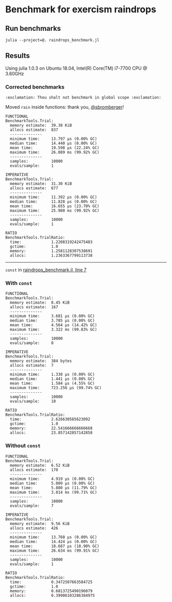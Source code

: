 
# Benchmark for exercism raindrops

## Run benchmarks

```
julia --project=@. raindrops_benchmark.jl
```

## Results

Using julia 1.0.3 on Ubuntu 18.04, Intel(R) Core(TM) i7-7700 CPU @ 3.60GHz

### Corrected benchmarks

```
:exclamation: Thou shalt not benchmark in global scope :exclamation:
```

Moved `rain` inside functions: thank you, [@sbromberger](https://github.com/leonistor/raindrops-benchmark/issues/1#issuecomment-459872527)!

```
FUNCTIONAL
BenchmarkTools.Trial:
  memory estimate:  39.38 KiB
  allocs estimate:  837
  --------------
  minimum time:     13.797 μs (0.00% GC)
  median time:      14.440 μs (0.00% GC)
  mean time:        19.598 μs (22.24% GC)
  maximum time:     26.089 ms (99.92% GC)
  --------------
  samples:          10000
  evals/sample:     1

IMPERATIVE
BenchmarkTools.Trial:
  memory estimate:  31.30 KiB
  allocs estimate:  677
  --------------
  minimum time:     11.392 μs (0.00% GC)
  median time:      11.828 μs (0.00% GC)
  mean time:        16.655 μs (23.70% GC)
  maximum time:     25.980 ms (99.92% GC)
  --------------
  samples:          10000
  evals/sample:     1

RATIO
BenchmarkTools.TrialRatio:
  time:             1.2208319242475483
  gctime:           1.0
  memory:           1.2581128307538691
  allocs:           1.2363367799113738
```

-----

`const` in [raindrops_benchmark.jl, line 7](raindrops_benchmark.jl#L7)

### With `const`

```
FUNCTIONAL
BenchmarkTools.Trial:
  memory estimate:  8.45 KiB
  allocs estimate:  167
  --------------
  minimum time:     3.681 μs (0.00% GC)
  median time:      3.785 μs (0.00% GC)
  mean time:        4.564 μs (14.42% GC)
  maximum time:     3.322 ms (99.83% GC)
  --------------
  samples:          10000
  evals/sample:     8

IMPERATIVE
BenchmarkTools.Trial:
  memory estimate:  384 bytes
  allocs estimate:  7
  --------------
  minimum time:     1.338 μs (0.00% GC)
  median time:      1.441 μs (0.00% GC)
  mean time:        1.584 μs (4.55% GC)
  maximum time:     723.256 μs (99.74% GC)
  --------------
  samples:          10000
  evals/sample:     10

RATIO
BenchmarkTools.TrialRatio:
  time:             2.626630585623092
  gctime:           1.0
  memory:           22.541666666666668
  allocs:           23.857142857142858
```

### Without `const`
```
FUNCTIONAL
BenchmarkTools.Trial:
  memory estimate:  6.52 KiB
  allocs estimate:  170
  --------------
  minimum time:     4.919 μs (0.00% GC)
  median time:      5.009 μs (0.00% GC)
  mean time:        5.880 μs (11.79% GC)
  maximum time:     3.814 ms (99.71% GC)
  --------------
  samples:          10000
  evals/sample:     7

IMPERATIVE
BenchmarkTools.Trial:
  memory estimate:  9.56 KiB
  allocs estimate:  426
  --------------
  minimum time:     13.760 μs (0.00% GC)
  median time:      14.424 μs (0.00% GC)
  mean time:        18.687 μs (18.90% GC)
  maximum time:     26.634 ms (99.91% GC)
  --------------
  samples:          10000
  evals/sample:     1

RATIO
BenchmarkTools.TrialRatio:
  time:             0.3472507663584725
  gctime:           1.0
  memory:           0.6813725490196079
  allocs:           0.39906103286384975
```
